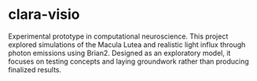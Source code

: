 # clara-visio
Experimental prototype in computational neuroscience. This project explored simulations of the Macula Lutea and realistic light influx through photon emissions using Brian2. Designed as an exploratory model, it focuses on testing concepts and laying groundwork rather than producing finalized results.

